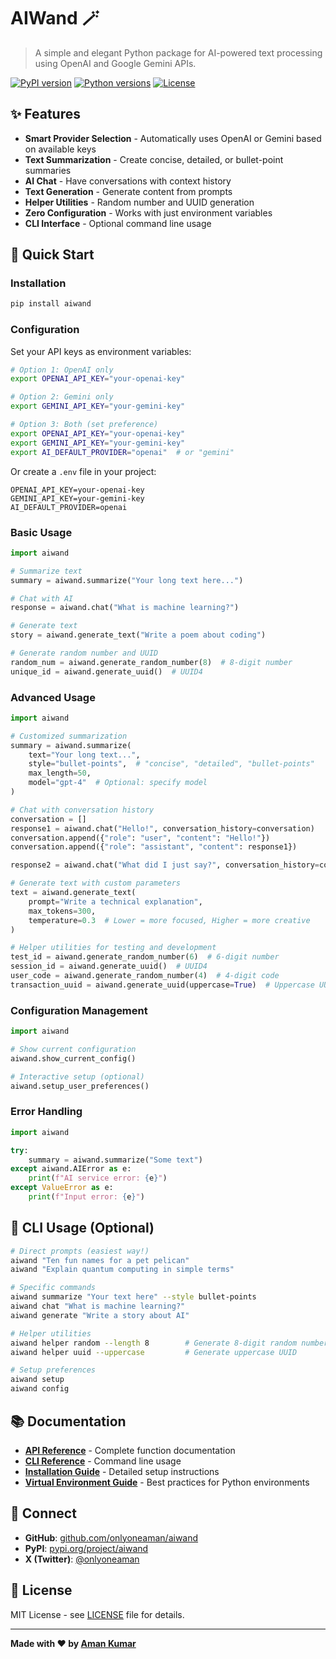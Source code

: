 # AIWand 🪄

> A simple and elegant Python package for AI-powered text processing using OpenAI and Google Gemini APIs.

[![PyPI version](https://img.shields.io/pypi/v/aiwand.svg)](https://pypi.org/project/aiwand/)
[![Python versions](https://img.shields.io/pypi/pyversions/aiwand.svg)](https://pypi.org/project/aiwand/)
[![License](https://img.shields.io/pypi/l/aiwand.svg)](https://github.com/onlyoneaman/aiwand/blob/main/LICENSE)

## ✨ Features

- **Smart Provider Selection** - Automatically uses OpenAI or Gemini based on available keys
- **Text Summarization** - Create concise, detailed, or bullet-point summaries  
- **AI Chat** - Have conversations with context history
- **Text Generation** - Generate content from prompts
- **Helper Utilities** - Random number and UUID generation
- **Zero Configuration** - Works with just environment variables
- **CLI Interface** - Optional command line usage

## 🚀 Quick Start

### Installation

```bash
pip install aiwand
```

### Configuration

Set your API keys as environment variables:

```bash
# Option 1: OpenAI only
export OPENAI_API_KEY="your-openai-key"

# Option 2: Gemini only  
export GEMINI_API_KEY="your-gemini-key"

# Option 3: Both (set preference)
export OPENAI_API_KEY="your-openai-key"
export GEMINI_API_KEY="your-gemini-key"
export AI_DEFAULT_PROVIDER="openai"  # or "gemini"
```

Or create a `.env` file in your project:
```env
OPENAI_API_KEY=your-openai-key
GEMINI_API_KEY=your-gemini-key
AI_DEFAULT_PROVIDER=openai
```

### Basic Usage

```python
import aiwand

# Summarize text
summary = aiwand.summarize("Your long text here...")

# Chat with AI  
response = aiwand.chat("What is machine learning?")

# Generate text
story = aiwand.generate_text("Write a poem about coding")

# Generate random number and UUID
random_num = aiwand.generate_random_number(8)  # 8-digit number
unique_id = aiwand.generate_uuid()  # UUID4
```

### Advanced Usage

```python
import aiwand

# Customized summarization
summary = aiwand.summarize(
    text="Your long text...",
    style="bullet-points",  # "concise", "detailed", "bullet-points"
    max_length=50,
    model="gpt-4"  # Optional: specify model
)

# Chat with conversation history
conversation = []
response1 = aiwand.chat("Hello!", conversation_history=conversation)
conversation.append({"role": "user", "content": "Hello!"})
conversation.append({"role": "assistant", "content": response1})

response2 = aiwand.chat("What did I just say?", conversation_history=conversation)

# Generate text with custom parameters
text = aiwand.generate_text(
    prompt="Write a technical explanation",
    max_tokens=300,
    temperature=0.3  # Lower = more focused, Higher = more creative
)

# Helper utilities for testing and development
test_id = aiwand.generate_random_number(6)  # 6-digit number
session_id = aiwand.generate_uuid()  # UUID4
user_code = aiwand.generate_random_number(4)  # 4-digit code
transaction_uuid = aiwand.generate_uuid(uppercase=True)  # Uppercase UUID
```

### Configuration Management

```python
import aiwand

# Show current configuration
aiwand.show_current_config()

# Interactive setup (optional)
aiwand.setup_user_preferences()
```

### Error Handling

```python
import aiwand

try:
    summary = aiwand.summarize("Some text")
except aiwand.AIError as e:
    print(f"AI service error: {e}")
except ValueError as e:
    print(f"Input error: {e}")
```

## 🔧 CLI Usage (Optional)

```bash
# Direct prompts (easiest way!)
aiwand "Ten fun names for a pet pelican"
aiwand "Explain quantum computing in simple terms" 

# Specific commands
aiwand summarize "Your text here" --style bullet-points
aiwand chat "What is machine learning?"
aiwand generate "Write a story about AI"

# Helper utilities
aiwand helper random --length 8        # Generate 8-digit random number
aiwand helper uuid --uppercase         # Generate uppercase UUID

# Setup preferences
aiwand setup
aiwand config
```

## 📚 Documentation

- **[API Reference](docs/api-reference.md)** - Complete function documentation  
- **[CLI Reference](docs/cli.md)** - Command line usage
- **[Installation Guide](docs/installation.md)** - Detailed setup instructions
- **[Virtual Environment Guide](docs/venv-guide.md)** - Best practices for Python environments

## 🤝 Connect

- **GitHub**: [github.com/onlyoneaman/aiwand](https://github.com/onlyoneaman/aiwand)
- **PyPI**: [pypi.org/project/aiwand](https://pypi.org/project/aiwand/)
- **X (Twitter)**: [@onlyoneaman](https://x.com/onlyoneaman)

## 📝 License

MIT License - see [LICENSE](LICENSE) file for details.

---

**Made with ❤️ by [Aman Kumar](https://x.com/onlyoneaman)** 